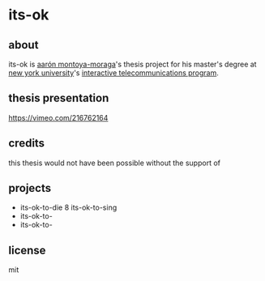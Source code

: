 # its-ok

## about

its-ok is [aarón montoya-moraga](http://montoyamoraga.io/)'s thesis project for his master's degree at [new york university](https://tisch.nyu.edu/itp)'s [interactive telecommunications program](https://tisch.nyu.edu/itp).

## thesis presentation

https://vimeo.com/216762164

## credits

this thesis would not have been possible without the support of

## projects

* its-ok-to-die
8 its-ok-to-sing
* its-ok-to-
* its-ok-to-

## license

mit
